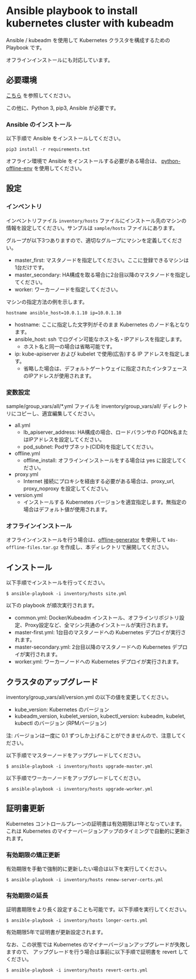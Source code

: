 # Ansible playbook to install kubernetes cluster with kubeadm

Ansible / kubeadm を使用して Kubernetes クラスタを構成するための Playbook です。

オフラインインストールにも対応しています。 

## 必要環境

[こちら](../README.md) を参照してください。

この他に、Python 3, pip3, Ansible が必要です。

### Ansible のインストール

以下手順で Ansible をインストールしてください。

    pip3 install -r requirements.txt
    
オフライン環境で Ansible をインストールする必要がある場合は、
[python-offline-env](https://github.com/tmurakam/python-offline-env) を使用してください。    

## 設定

### インベントリ

インベントリファイル `inventory/hosts` ファイルにインストール先のマシンの情報を設定してください。サンプルは `sample/hosts` ファイルにあります。

グループが以下3つありますので、適切なグループにマシンを定義してください。

* master_first: マスタノードを指定してください。ここに登録できるマシンは1台だけです。
* master_secondary: HA構成を取る場合に2台目以降のマスタノードを指定してください。
* worker: ワーカーノードを指定してください。

マシンの指定方法の例を示します。

    hostname ansible_host=10.0.1.10 ip=10.0.1.10

* hostname: ここに指定した文字列がそのまま Kubernetes のノード名となります。
* ansible_host: ssh でログイン可能なホスト名・IPアドレスを指定します。
    * ホスト名と同一の場合は省略可能です。
* ip: kube-apiserver および kubelet で使用(広告)する IP アドレスを指定します。
    * 省略した場合は、デフォルトゲートウェイに指定されたインタフェースのIPアドレスが使用されます。 

### 変数設定

sample/group_vars/all/*.yml ファイルを inventory/group_vars/all/ ディレクトリにコピーし、適宜編集してください。

* all.yml
    * lb_apiserver_address: HA構成の場合、ロードバランサの FQDN名またはIPアドレスを設定してください。
    * pod_subnet: Podサブネット(CIDR)を指定してください。
* offline.yml    
    * offline_install: オフラインインストールをする場合は yes に設定してください。
* proxy.yml    
    * Internet 接続にプロキシを経由する必要がある場合は、proxy_url, proxy_noproxy を設定してください。
* version.yml
    * インストールする Kubernetes バージョンを適宜指定します。無指定の場合はデフォルト値が使用されます。    

### オフラインインストール

オフラインインストールを行う場合は、[offline-generator](../offline-generator/README.md) を使用して
`k8s-offline-files.tar.gz` を作成し、本ディレクトリで展開してください。

## インストール

以下手順でインストールを行ってください。

    $ ansible-playbook -i inventory/hosts site.yml

以下の playbook が順次実行されます。

* common.yml: Docker/Kubeadm インストール、オフラインリポジトリ設定、Proxy設定など、全マシン共通のインストールが実行されます。
* master-first.yml: 1台目のマスタノードへの Kubernetes デプロイが実行されます。
* master-secondary.yml: 2台目以降のマスタノードへの Kubernetes デプロイが実行されます。
* worker.yml: ワーカーノードへの Kubernetes デプロイが実行されます。

## クラスタのアップグレード

inventory/group_vars/all/version.yml の以下の値を変更してください。

* kube_version: Kubernetes のバージョン
* kubeadm_version, kubelet_version, kubectl_version: kubeadm, kubelet, kubectl のバージョン (RPMバージョン)

注: バージョンは一度に 0.1 ずつしか上げることができませんので、注意してください。

以下手順でマスターノードをアップグレードしてください。

    $ ansible-playbook -i inventory/hosts upgrade-master.yml

以下手順でワーカーノードをアップグレードしてください。
    
    $ ansible-playbook -i inventory/hosts upgrade-worker.yml

## 証明書更新

Kubernetes コントロールプレーンの証明書は有効期限は1年となっています。
これは Kubernetes のマイナーバージョンアップのタイミングで自動的に更新されます。

### 有効期限の矯正更新

有効期限を手動で強制的に更新したい場合は以下を実行してください。

    $ ansible-playbook -i inventory/hosts renew-server-certs.yml

### 有効期限の延長

証明書期限をより長く設定することも可能です。以下手順を実行してください。

    $ ansible-playbook -i inventory/hosts longer-certs.yml

有効期限5年で証明書が更新設定されます。

なお、この状態では Kubernetes のマイナーバージョンアップグレードが失敗しますので、
アップグレードを行う場合は事前に以下手順で証明書を revert してください。


    $ ansible-playbook -i inventory/hosts revert-certs.yml
